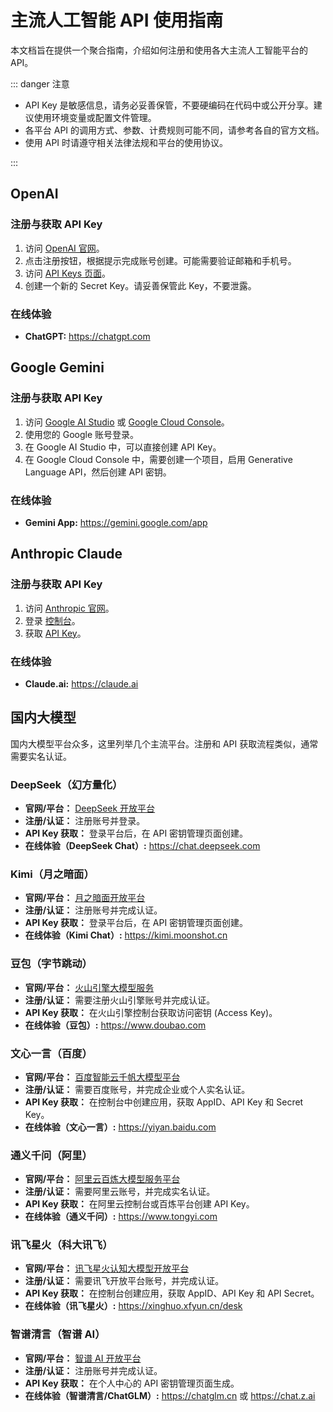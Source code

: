 # 主流人工智能 API 使用指南

本文档旨在提供一个聚合指南，介绍如何注册和使用各大主流人工智能平台的 API。

::: danger 注意

- API Key 是敏感信息，请务必妥善保管，不要硬编码在代码中或公开分享。建议使用环境变量或配置文件管理。
- 各平台 API 的调用方式、参数、计费规则可能不同，请参考各自的官方文档。
- 使用 API 时请遵守相关法律法规和平台的使用协议。

:::

## OpenAI

### 注册与获取 API Key

1. 访问 [OpenAI 官网](https://openai.com)。
2. 点击注册按钮，根据提示完成账号创建。可能需要验证邮箱和手机号。
3. 访问 [API Keys 页面](https://platform.openai.com/api-keys)。
4. 创建一个新的 Secret Key。请妥善保管此 Key，不要泄露。

### 在线体验

- **ChatGPT:** <https://chatgpt.com>

## Google Gemini

### 注册与获取 API Key

1. 访问 [Google AI Studio](https://aistudio.google.com) 或 [Google Cloud Console](https://console.cloud.google.com)。
2. 使用您的 Google 账号登录。
3. 在 Google AI Studio 中，可以直接创建 API Key。
4. 在 Google Cloud Console 中，需要创建一个项目，启用 Generative Language API，然后创建 API 密钥。

### 在线体验

- **Gemini App:** <https://gemini.google.com/app>

## Anthropic Claude

### 注册与获取 API Key

1. 访问 [Anthropic 官网](https://www.anthropic.com)。
2. 登录 [控制台](https://console.anthropic.com)。
3. 获取 [API Key](https://console.anthropic.com/settings/keys)。

### 在线体验

- **Claude.ai:** <https://claude.ai>

## 国内大模型

国内大模型平台众多，这里列举几个主流平台。注册和 API 获取流程类似，通常需要实名认证。

### DeepSeek（幻方量化）

- **官网/平台：** [DeepSeek 开放平台](https://platform.deepseek.com)
- **注册/认证：** 注册账号并登录。
- **API Key 获取：** 登录平台后，在 API 密钥管理页面创建。
- **在线体验（DeepSeek Chat）:** <https://chat.deepseek.com>

### Kimi（月之暗面）

- **官网/平台：** [月之暗面开放平台](https://platform.moonshot.cn)
- **注册/认证：** 注册账号并完成认证。
- **API Key 获取：** 登录平台后，在 API 密钥管理页面创建。
- **在线体验（Kimi Chat）:** <https://kimi.moonshot.cn>

### 豆包（字节跳动）

- **官网/平台：** [火山引擎大模型服务](hhttps://www.volcengine.com)
- **注册/认证：** 需要注册火山引擎账号并完成认证。
- **API Key 获取：** 在火山引擎控制台获取访问密钥 (Access Key)。
- **在线体验（豆包）:** <https://www.doubao.com>

### 文心一言（百度）

- **官网/平台：** [百度智能云千帆大模型平台](https://cloud.baidu.com/product-s/qianfan_home)
- **注册/认证：** 需要百度账号，并完成企业或个人实名认证。
- **API Key 获取：** 在控制台中创建应用，获取 AppID、API Key 和 Secret Key。
- **在线体验（文心一言）:** <https://yiyan.baidu.com>

### 通义千问（阿里）

- **官网/平台：** [阿里云百炼大模型服务平台](https://bailian.console.aliyun.com)
- **注册/认证：** 需要阿里云账号，并完成实名认证。
- **API Key 获取：** 在阿里云控制台或百炼平台创建 API Key。
- **在线体验（通义千问）:** <https://www.tongyi.com>

### 讯飞星火（科大讯飞）

- **官网/平台：** [讯飞星火认知大模型开放平台](https://xinghuo.xfyun.cn)
- **注册/认证：** 需要讯飞开放平台账号，并完成认证。
- **API Key 获取：** 在控制台创建应用，获取 AppID、API Key 和 API Secret。
- **在线体验（讯飞星火）:** <https://xinghuo.xfyun.cn/desk>

### 智谱清言（智谱 AI）

- **官网/平台：** [智谱 AI 开放平台](https://open.bigmodel.cn)
- **注册/认证：** 注册账号并完成认证。
- **API Key 获取：** 在个人中心的 API 密钥管理页面生成。
- **在线体验（智谱清言/ChatGLM）:** <https://chatglm.cn> 或 <https://chat.z.ai>
